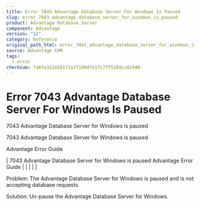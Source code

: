 ```yaml
---
title: Error 7043 Advantage Database Server For Windows Is Paused
slug: error_7043_advantage_database_server_for_windows_is_paused
product: Advantage Database Server
component: Advantage
version: "12"
category: Reference
original_path_html: error_7043_advantage_database_server_for_windows_is_paused.htm
source: Advantage CHM
tags:
  - error
checksum: fa6fe322e58171a7f18847e17c77f526dcc81940
---
```


# Error 7043 Advantage Database Server For Windows Is Paused

7043 Advantage Database Server for Windows is paused

7043 Advantage Database Server for Windows is paused

Advantage Error Guide

| 7043 Advantage Database Server for Windows is paused  Advantage Error Guide |  |  |  |  |

Problem: The Advantage Database Server for Windows is paused and is not accepting database requests.

Solution: Un-pause the Advantage Database Server for Windows.
